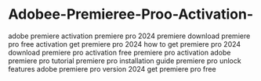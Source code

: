 # Adobee-Premieree-Proo-Activation-
 adobe premiere activation premiere pro 2024 premiere download premiere pro free activation get premiere pro 2024 how to get premiere pro 2024 download premiere pro activation free premiere pro activation adobe premiere pro tutorial premiere pro installation guide premiere pro unlock features adobe premiere pro version 2024 get premiere pro free
